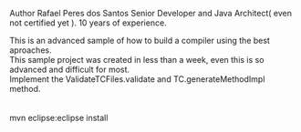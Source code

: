 Author Rafael Peres dos Santos Senior Developer and Java Architect( even not certified yet ). 10 years of experience.

This is an advanced sample of how to build a compiler using the best aproaches. <br />
This sample project was created in less than a week, even this is so advanced and difficult for most. <br />
Implement the ValidateTCFiles.validate and TC.generateMethodImpl method. <br /><br /><br />
mvn eclipse:eclipse install
